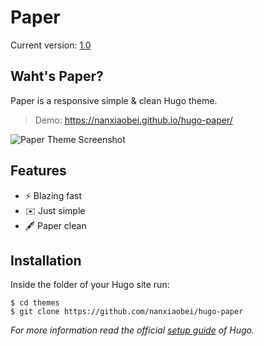 Paper
========

Current version: [1.0](https://github.com/nanxiaobei/hugo-paper/releases)


## Waht's Paper?

Paper is a responsive simple & clean Hugo theme.

> Demo: https://nanxiaobei.github.io/hugo-paper/

![Paper Theme Screenshot](https://raw.githubusercontent.com/nanxiaobei/hugo-paper/master/images/screenshot.png)


## Features

* ⚡️ Blazing fast
* ✉️ Just simple
* 🖋 Paper clean


## Installation

Inside the folder of your Hugo site run:

```
$ cd themes
$ git clone https://github.com/nanxiaobei/hugo-paper
```

*For more information read the official [setup guide](https://gohugo.io/overview/installing/) of Hugo.*
